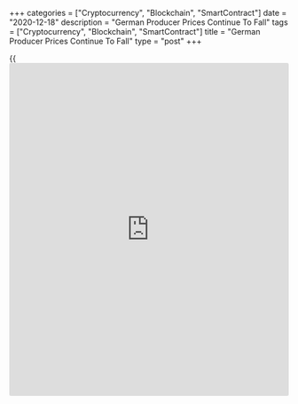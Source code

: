 +++
categories = ["Cryptocurrency", "Blockchain", "SmartContract"]
date = "2020-12-18"
description = "German Producer Prices Continue To Fall"
tags = ["Cryptocurrency", "Blockchain", "SmartContract"]
title = "German Producer Prices Continue To Fall"
type = "post"
+++

{{<iframe id="large-banner" src="https://www.bounty.group/#slide=21.0" width="100%" height="600" scrolling="no" style="border: 0px solid rgb(216, 221, 230); border-radius: 3px;">}}

Germany's producer prices continued to decline in November, albeit at a
softer pace, data from Destatis showed on Friday.

The producer price index fell 0.5 percent year-on-year in November,
slower than the 0.7 percent decrease in October. Prices decreased for
the tenth month in a row.

Excluding energy, producer prices rose 0.3 percent annually in November.
Energy prices fell 2.7 percent.

Among other components, prices of energy and non-durable consumer goods
fell 2.7 percent and 0.7 percent, respectively.

Meanwhile, durable consumer goods prices gained 1.5 percent. Prices for
capital goods and intermediate goods accelerated 0.8 percent and 0.2
percent, respectively.

On a monthly basis, producer prices rose 0.2 percent in November,
following a 0.1 percent increase in the previous month.

For comments and feedback [contact](https://www.playgroundfx.com/contact/): editorial@rtt[news](https://www.letsplayfx.com/blog/forex-news-website/).com

[Economic News][1]

 **What parts of the world are seeing the best (and worst) economic
performances lately? Click[here][2] to check out our [Econ Scorecard][2]
and find out! See up-to-the-moment [ranking](https://www.playgroundfx.com/blog/crypto-exchange-ranking/)s for the best and worst
performers in [GDP][3], [unemployment rate][4], [inflation][5] and much
more.**

   1. www.rtt[news](https://www.letsplayfx.com/blog/forex-news-website/).com/Content/EconomicNews.aspx
   2. www.rtt[news](https://www.letsplayfx.com/blog/forex-news-website/).com/economic-scorecard/world-rank/industrial-production/highest-performance.aspx
   3. www.rtt[news](https://www.letsplayfx.com/blog/forex-news-website/).com/economic-scorecard/world-rank/GDP/highest-performance.aspx
   4. www.rtt[news](https://www.letsplayfx.com/blog/forex-news-website/).com/economic-scorecard/world-rank/unemployment-rate/lowest-performance.aspx
   5. www.rtt[news](https://www.letsplayfx.com/blog/forex-news-website/).com/economic-scorecard/world-rank/CPI/highest-performance.aspx